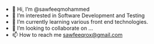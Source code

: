 - 👋 Hi, I’m @sawfeeqmohammed
- 👀 I’m interested in Software Development and Testing 
 - 🌱 I’m currently learning various front end technologies.
- 💞️ I’m looking to collaborate on ...
- 📫 How to reach me sawfeeqrox@gmail.com

<!---
sawfeeqmohammed/sawfeeqmohammed is a ✨ special ✨ repository because its `README.md` (this file) appears on your GitHub profile.
You can click the Preview link to take a look at your changes.
--->
